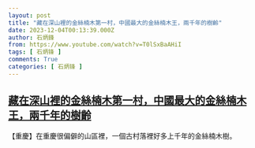 ```yaml
---
layout: post
title: "藏在深山裡的金絲楠木第一村，中國最大的金絲楠木王，兩千年的樹齡"
date: 2023-12-04T00:13:39.000Z
author: 石炳鋒
from: https://www.youtube.com/watch?v=T0lSxBaAHiI
tags: [ 石炳锋 ]
comments: True
categories: [ 石炳锋 ]
---
```

<!--1701648819000-->
[藏在深山裡的金絲楠木第一村，中國最大的金絲楠木王，兩千年的樹齡](https://www.youtube.com/watch?v=T0lSxBaAHiI)
------

<div>
【重慶】在重慶很偏僻的山區裡，一個古村落裡好多上千年的金絲楠木樹。
</div>
